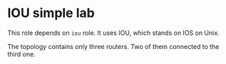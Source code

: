 # IOU simple lab

This role depends on `iou` role. It uses IOU, which stands on IOS on Unix.

The topology contains only three routers. Two of them connected to the third one.
